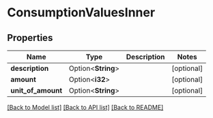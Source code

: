 # ConsumptionValuesInner

## Properties

Name | Type | Description | Notes
------------ | ------------- | ------------- | -------------
**description** | Option<**String**> |  | [optional]
**amount** | Option<**i32**> |  | [optional]
**unit_of_amount** | Option<**String**> |  | [optional]

[[Back to Model list]](../README.md#documentation-for-models) [[Back to API list]](../README.md#documentation-for-api-endpoints) [[Back to README]](../README.md)



